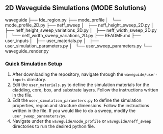 ## 2D Waveguide Simulations (MODE Solutions)

waveguide
├── fde_region.py
├── mode_profile
│   └── mode_profile_2D.py
├── neff_sweep
│   ├── neff_height_sweep_2D.py
│   ├── neff_height_sweep_variations_2D.py
│   ├── neff_width_sweep_2D.py
│   └── neff_width_sweep_variations_2D.py
├── README.md
├── user_inputs
│   ├── user_materials.py
│   ├── user_simulation_parameters.py
│   └── user_sweep_parameters.py
└── waveguide_render.py



### Quick Simulation Setup

1. After downloading the repository, navigate through the `waveguide/user-inputs` directory.
2. Edit the `user_materials.py` to define the simulation materials for the cladding, core, box, and substrate layers. Follow the instructions written in the file.
3. Edit the `user_simulation_parameters.py` to define the simulation properties, region and structure dimensions. Follow the instructions written in the file. If you would like to do a sweep, modify the `user_sweep_parameters/py`.
4. Navigate under the `waveguide/mode_profile` or `waveguide/neff_sweep` directories to run the desired python file.

